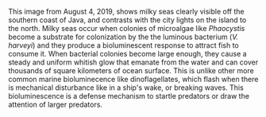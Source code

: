 This image from August 4, 2019, shows milky seas clearly visible off the southern coast of Java, and contrasts with the city lights on the island to the north. Milky seas occur when colonies of microalgae like *Phaocystis* become a substrate for colonization by the the luminous bacterium (*V. harveyi*) and they produce a bioluminescent response to attract fish to consume it. When bacterial colonies become large enough, they cause a steady and uniform whitish glow that emanate from the water and can cover thousands of square kilometers of ocean surface. This is unlike other more common marine bioluminecence like dinoflagellates, which flash when there is mechanical disturbance like in a ship's wake, or breaking waves. This bioluminescence is a defense mechanism to startle predators or draw the attention of larger predators.